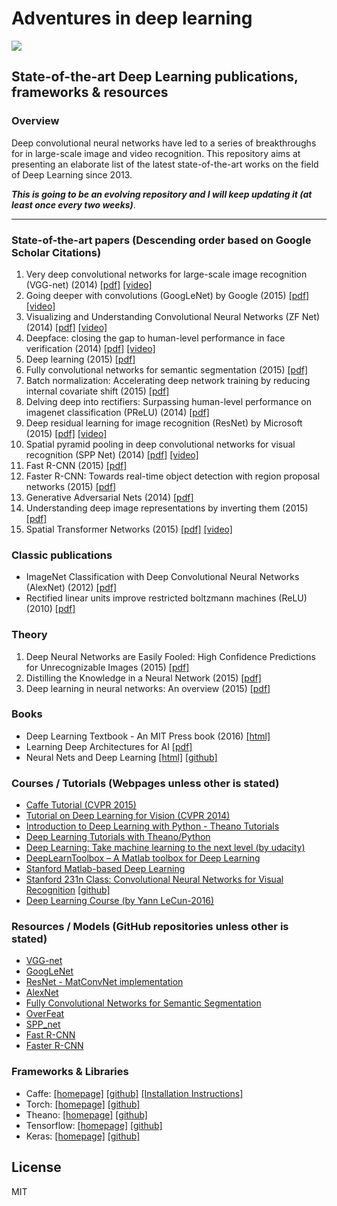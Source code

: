 # Adventures in deep learning 
<p align="left"> <img src="https://raw.githubusercontent.com/GKalliatakis/Adventures-in-deep-learning/master/logo.png?raw=true" /> </p>

## State-of-the-art Deep Learning publications, frameworks & resources

### Overview
Deep convolutional neural networks have led to a series of breakthroughs for in large-scale image and video recognition. This repository aims at presenting an elaborate list of the latest state-of-the-art works on the field of Deep Learning since 2013.

**_This is going to be an evolving repository and I will keep updating it (at least once every two weeks)_**.

---


### State-of-the-art papers (Descending order based on Google Scholar Citations)

1. Very deep convolutional networks for large-scale image recognition (VGG-net)  (2014) [[pdf]](https://arxiv.org/pdf/1409.1556v6.pdf) [[video]](https://www.youtube.com/watch?v=j1jIoHN3m0s)
2. Going deeper with convolutions  (GoogLeNet) by Google (2015) [[pdf]](https://arxiv.org/pdf/1409.4842v1.pdf) [[video]](https://www.youtube.com/watch?v=ySrj_G5gHWI)
3. Visualizing and Understanding Convolutional Neural Networks (ZF Net) (2014) [[pdf]](https://arxiv.org/pdf/1311.2901v3.pdf) [[video]](https://www.youtube.com/watch?v=ghEmQSxT6tw)
4. Deepface: closing the gap to human-level performance in face verification (2014) [[pdf]](https://www.cs.toronto.edu/~ranzato/publications/taigman_cvpr14.pdf) [[video]](https://www.youtube.com/watch?v=n0PQqsaGMhs)
5. Deep learning (2015) [[pdf]](http://www.nature.com/nature/journal/v521/n7553/pdf/nature14539.pdf)
6. Fully convolutional networks for semantic segmentation (2015) [[pdf]](https://people.eecs.berkeley.edu/~jonlong/long_shelhamer_fcn.pdf)
7. Batch normalization: Accelerating deep network training by reducing internal covariate shift (2015) [[pdf]](http://arxiv.org/pdf/1502.03167.pdf)
8. Delving deep into rectifiers: Surpassing human-level performance on imagenet classification (PReLU) (2014) [[pdf]](https://arxiv.org/pdf/1502.01852v1.pdf)
9. Deep residual learning for image recognition (ResNet) by Microsoft (2015) [[pdf]](https://arxiv.org/pdf/1512.03385v1.pdf) [[video]](https://www.youtube.com/watch?v=1PGLj-uKT1w)
10. Spatial pyramid pooling in deep convolutional networks for visual recognition (SPP Net) (2014) [[pdf]](http://arxiv.org/pdf/1406.4729.pdf) [[video]](https://www.youtube.com/watch?v=CX8CCHKlfOE)
11. Fast R-CNN (2015) [[pdf]](http://arxiv.org/pdf/1504.08083v2.pdf)
12. Faster R-CNN: Towards real-time object detection with region proposal networks (2015) [[pdf]](http://papers.nips.cc/paper/5638-faster-r-cnn-towards-real-time-object-detection-with-region-proposal-networks.pdf)
13. Generative Adversarial Nets (2014) [[pdf]](http://papers.nips.cc/paper/5423-generative-adversarial-nets.pdf)
14. Understanding deep image representations by inverting them (2015) [[pdf]](http://arxiv.org/pdf/1412.0035.pdf)
15. Spatial Transformer Networks (2015) [[pdf]](http://papers.nips.cc/paper/5854-spatial-transformer-networks.pdf) [[video]](https://www.youtube.com/watch?v=6NOQC_fl1hQ)

### Classic publications
- ImageNet Classification with Deep Convolutional Neural Networks (AlexNet) (2012) [[pdf]](http://papers.nips.cc/paper/4824-imagenet-classification-with-deep-convolutional-neural-networks.pdf)
- Rectified linear units improve restricted boltzmann machines (ReLU) (2010) [[pdf]](http://machinelearning.wustl.edu/mlpapers/paper_files/icml2010_NairH10.pdf) 

### Theory
1. Deep Neural Networks are Easily Fooled: High Confidence Predictions for Unrecognizable Images (2015) [[pdf]](http://arxiv.org/pdf/1412.1897v4.pdf)
2. Distilling the Knowledge in a Neural Network (2015) [[pdf]](http://arxiv.org/pdf/1503.02531v1.pdf)
3. Deep learning in neural networks: An overview (2015) [[pdf]](https://arxiv.org/pdf/1404.7828v4.pdf)



### Books
- Deep Learning Textbook - An MIT Press book (2016) [[html]](http://www.deeplearningbook.org/)
- Learning Deep Architectures for AI [[pdf]](http://www.iro.umontreal.ca/~bengioy/papers/ftml_book.pdf)
- Neural Nets and Deep Learning [[html]](http://neuralnetworksanddeeplearning.com/) [[github]](https://github.com/mnielsen/neural-networks-and-deep-learning)

### Courses / Tutorials (Webpages unless other is stated)
- [Caffe Tutorial (CVPR 2015)](https://docs.google.com/presentation/d/1TI4TbU1NaKdPG0VRMhQjW8hsKdnjwx3StjhCZ5ZT5UM/edit#slide=id.g7569f7be5_1_0)
- [Tutorial on Deep Learning for Vision (CVPR 2014)](https://sites.google.com/site/deeplearningcvpr2014/)
- [Introduction to Deep Learning with Python - Theano Tutorials](https://github.com/Newmu/Theano-Tutorials)
- [Deep Learning Tutorials with Theano/Python](https://github.com/lisa-lab/DeepLearningTutorials)
- [Deep Learning: Take machine learning to the next level (by udacity)](https://www.udacity.com/course/deep-learning--ud730)
- [DeepLearnToolbox – A Matlab toolbox for Deep Learning](https://github.com/rasmusbergpalm/DeepLearnToolbox)
- [Stanford Matlab-based Deep Learning](https://github.com/amaas/stanford_dl_ex)
- [Stanford 231n Class: Convolutional Neural Networks for Visual Recognition](http://cs231n.stanford.edu/) [[github]](http://cs231n.github.io/)
- [Deep Learning Course (by Yann LeCun-2016)](https://www.college-de-france.fr/site/en-yann-lecun/course-2015-2016.htm)


### Resources / Models (GitHub repositories unless other is stated)
- [VGG-net](https://github.com/BVLC/caffe/wiki/Model-Zoo#models-used-by-the-vgg-team-in-ilsvrc-2014)
- [GoogLeNet](https://github.com/BVLC/caffe/tree/master/models/bvlc_googlenet)
- [ResNet - MatConvNet implementation](https://github.com/zhanghang1989/ResNet-Matconvnet)
- [AlexNet](https://github.com/BVLC/caffe/tree/master/models/bvlc_alexnet)
- [Fully Convolutional Networks for Semantic Segmentation](https://github.com/shelhamer/fcn.berkeleyvision.org)
- [OverFeat](https://github.com/sermanet/OverFeat)
- [SPP_net](https://github.com/ShaoqingRen/SPP_net)
- [Fast R-CNN](https://github.com/rbgirshick/fast-rcnn)
- [Faster R-CNN](https://github.com/rbgirshick/py-faster-rcnn)


### Frameworks & Libraries
- Caffe: [[homepage]](http://caffe.berkeleyvision.org/) [[github]](https://github.com/BVLC/caffe) [[Installation Instructions]](Caffe_Installation/README.md)
- Torch: [[homepage]](http://torch.ch/) [[github]](https://github.com/torch) 
- Theano: [[homepage]](http://deeplearning.net/software/theano/) [[github]](https://github.com/torch) 
- Tensorflow: [[homepage]](https://www.tensorflow.org/) [[github]](https://github.com/tensorflow/tensorflow)
- Keras: [[homepage]](https://keras.io/) [[github]](https://github.com/fchollet/keras)

License
----

MIT


[//]: # (These are reference links used in the body of this note and get stripped out when the markdown processor does its job. There is no need to format nicely because it shouldn't be seen. Thanks SO - http://stackoverflow.com/questions/4823468/store-comments-in-markdown-syntax)


   [dill]: <https://github.com/joemccann/dillinger>
   [git-repo-url]: <https://github.com/joemccann/dillinger.git>
   [john gruber]: <http://daringfireball.net>
   [@thomasfuchs]: <http://twitter.com/thomasfuchs>
   [df1]: <http://daringfireball.net/projects/markdown/>
   [markdown-it]: <https://github.com/markdown-it/markdown-it>
   [Ace Editor]: <http://ace.ajax.org>
   [node.js]: <http://nodejs.org>
   [Twitter Bootstrap]: <http://twitter.github.com/bootstrap/>
   [keymaster.js]: <https://github.com/madrobby/keymaster>
   [jQuery]: <http://jquery.com>
   [@tjholowaychuk]: <http://twitter.com/tjholowaychuk>
   [express]: <http://expressjs.com>
   [AngularJS]: <http://angularjs.org>
   [Gulp]: <http://gulpjs.com>

   [PlDb]: <https://github.com/joemccann/dillinger/tree/master/plugins/dropbox/README.md>
   [PlGh]:  <https://github.com/joemccann/dillinger/tree/master/plugins/github/README.md>
   [PlGd]: <https://github.com/joemccann/dillinger/tree/master/plugins/googledrive/README.md>
   [PlOd]: <https://github.com/joemccann/dillinger/tree/master/plugins/onedrive/README.md>
